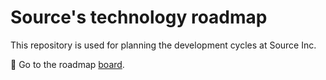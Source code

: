 # Source's technology roadmap
This repository is used for planning the development cycles at Source Inc.

🎯 Go to the roadmap [board](https://github.com/orgs/sourcenetwork/projects/9).
